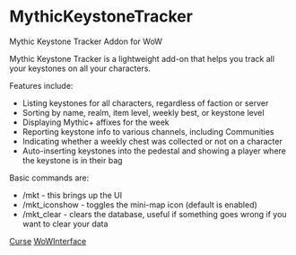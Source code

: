 # MythicKeystoneTracker
Mythic Keystone Tracker Addon for WoW

Mythic Keystone Tracker is a lightweight add-on that helps you track all your keystones on all your characters.



Features include:

* Listing keystones for all characters, regardless of faction or server
* Sorting by name, realm, item level, weekly best, or keystone level
* Displaying Mythic+ affixes for the week
* Reporting keystone info to various channels, including Communities
* Indicating whether a weekly chest was collected or not on a character
* Auto-inserting keystones into the pedestal and showing a player where the keystone is in their bag



Basic commands are:

* /mkt - this brings up the UI
* /mkt_iconshow - toggles the mini-map icon (default is enabled)
* /mkt_clear - clears the database, useful if something goes wrong if you want to clear your data

[Curse](https://wow.curseforge.com/projects/mythic-keystone-tracker)
[WoWInterface](http://www.wowinterface.com/downloads/info24757-MythicKeystoneTracker.html)

